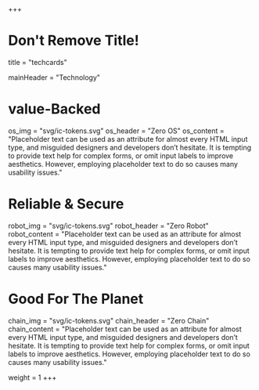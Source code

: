 +++
# Don't Remove Title!
title = "techcards"

mainHeader = "Technology"

# value-Backed
os_img = "svg/ic-tokens.svg"
os_header = "Zero OS"
os_content = "Placeholder text can be used as an attribute for almost every HTML input type, and misguided designers and developers don’t hesitate. It is tempting to provide text help for complex forms, or omit input labels to improve aesthetics. However, employing placeholder text to do so causes many usability issues."

# Reliable & Secure
robot_img = "svg/ic-tokens.svg"
robot_header = "Zero Robot"
robot_content = "Placeholder text can be used as an attribute for almost every HTML input type, and misguided designers and developers don’t hesitate. It is tempting to provide text help for complex forms, or omit input labels to improve aesthetics. However, employing placeholder text to do so causes many usability issues."

# Good For The Planet
chain_img = "svg/ic-tokens.svg"
chain_header = "Zero Chain"
chain_content = "Placeholder text can be used as an attribute for almost every HTML input type, and misguided designers and developers don’t hesitate. It is tempting to provide text help for complex forms, or omit input labels to improve aesthetics. However, employing placeholder text to do so causes many usability issues."

weight = 1
+++
